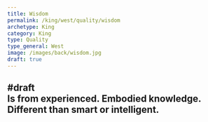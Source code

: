 ```yaml
---
title: Wisdom
permalink: /king/west/quality/wisdom
archetype: King
category: King
type: Quality
type_general: West
image: /images/back/wisdom.jpg
draft: true
---
```

#draft   
Is from experienced. Embodied knowledge. Different than smart or intelligent. 
---
